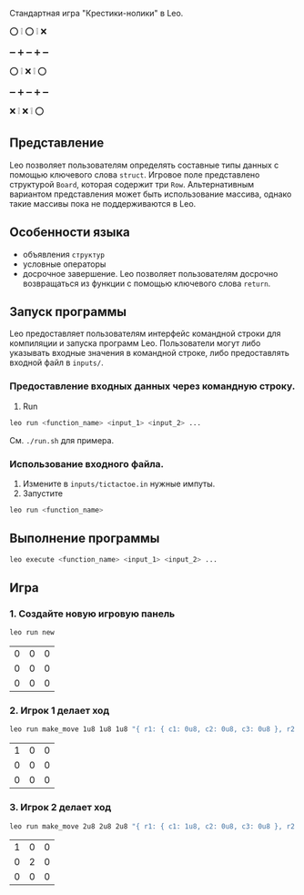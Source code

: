 <!-- # ⭕ Крестики-нолики -->

[//]: # (<img alt="workshop/tictactoe" width="1412" src="../.resources/tictactoe.png">)

Стандартная игра "Крестики-нолики" в Leo.

⭕ ❕ ⭕ ❕ ❌

➖ ➕ ➖ ➕ ➖

⭕ ❕ ⁣❌ ❕ ⭕

➖ ➕ ➖ ➕ ➖

❌ ❕ ❌ ❕ ⭕

## Представление
Leo позволяет пользователям определять составные типы данных с помощью ключевого слова `struct`. 
Игровое поле представлено структурой `Board`, которая содержит три `Row`.
Альтернативным вариантом представления может быть использование массива, однако такие массивы пока не поддерживаются в Leo.

## Особенности языка
- объявления `структур`
- условные операторы
- досрочное завершение. Leo позволяет пользователям досрочно возвращаться из функции с помощью ключевого слова `return`.

## Запуск программы
Leo предоставляет пользователям интерфейс командной строки для компиляции и запуска программ Leo.
Пользователи могут либо указывать входные значения в командной строке, либо предоставлять входной файл в `inputs/`.

### Предоставление входных данных через командную строку.
1. Run 
```bash
leo run <function_name> <input_1> <input_2> ...
```
См. `./run.sh` для примера.

### Использование входного файла.
1. Измените в `inputs/tictactoe.in` нужные импуты.
2. Запустите
```bash
leo run <function_name>
```

## Выполнение программы
```bash
leo execute <function_name> <input_1> <input_2> ...
```

## Игра

### 1. Создайте новую игровую панель
```bash
leo run new
```
|   |   |   |
|---|---|---|
| 0 | 0 | 0 |
| 0 | 0 | 0 |
| 0 | 0 | 0 |

### 2. Игрок 1 делает ход
```bash
leo run make_move 1u8 1u8 1u8 "{ r1: { c1: 0u8, c2: 0u8, c3: 0u8 }, r2: { c1: 0u8, c2: 0u8, c3: 0u8 }, r3: { c1: 0u8, c2: 0u8, c3: 0u8 } }"
```
|   |   |   |
|---|---|---|
| 1 | 0 | 0 |
| 0 | 0 | 0 |
| 0 | 0 | 0 |

### 3. Игрок 2 делает ход
```bash
leo run make_move 2u8 2u8 2u8 "{ r1: { c1: 1u8, c2: 0u8, c3: 0u8 }, r2: { c1: 0u8, c2: 0u8, c3: 0u8 }, r3: { c1: 0u8, c2: 0u8, c3: 0u8 } }"
```
|   |   |   |
|---|---|---|
| 1 | 0 | 0 |
| 0 | 2 | 0 |
| 0 | 0 | 0 |

